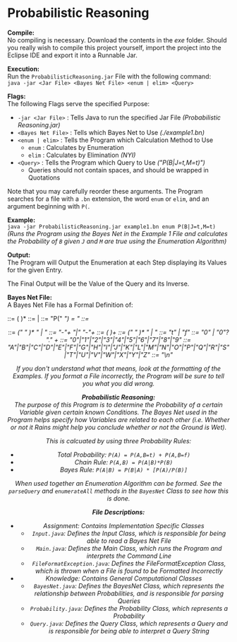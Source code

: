 Probabilistic Reasoning
========================

**Compile:**<br>
No compiling is necessary. Download the contents in the *exe* folder. Should you really wish to compile this project yourself, import the project into the Eclipse IDE and export it into a Runnable Jar.

**Execution:**<br>
Run the `ProbabilisticReasoning.jar` File with the following command:<br>
`java -jar <Jar File> <Bayes Net File> <enum | elim> <Query>`

**Flags:**<br>
The following Flags serve the specified Purpose:
 - `-jar <Jar File>` : Tells Java to run the specified Jar File *(Probabilistic Reasoning.jar)*
 - `<Bayes Net File>` : Tells which Bayes Net to Use *(./example1.bn)*
 - `<enum | elim>` : Tells the Program which Calculation Method to Use
    - `enum` : Calculates by Enumeration
    - `elim` : Calculates by Elimination *(NYI)*
 - `<Query>` : Tells the Program which Query to Use *("P(B|J=t,M=t)")*
    - Queries should not contain spaces, and should be wrapped in Quotations

Note that you may carefully reorder these arguments. The Program searches for a file with a `.bn` extension, the word `enum` or `elim`, and an argument beginning with `P(`.

**Example:**<br>
`java -jar ProbabilisticReasoning.jar example1.bn enum P(B|J=t,M=t)` *(Runs the Program using the Bayes Net in the Example 1 File and calculates the Probability of `B` given `J` and `M` are true using the Enumeration Algorithm)*

**Output:**<br>
The Program will Output the Enumeration at each Step displaying its Values for the given Entry.

The Final Output will be the Value of the Query and its Inverse.

**Bayes Net File:**<br>
A Bayes Net File has a Formal Definition of:

  <file> ::= <var-prob> (<newline> <newline> <var-prob>)*
  <var-prob> ::= <prior-prob> | <prob-table>
  <prior-prob> ::= "P(" <var> ") = " <decimal>
  <prob-table> ::= <header> <newline> <horiz-sep> <newline>
  <entry-list>
  <header> ::= <var> (" " <var>)* " | " <var>
  <horiz-sep> ::= "-"+ "|" "-"+
  <entry-list> ::= <table-entry> (<newline> <table-entry>)+
  <table-entry> ::= <truth-symb> (" " <truth-symbol>)* " | "
  <decimal>
  <truth-symbol> ::= "t" | "f"
  <decimal> ::= "0" | "0"? "." <digit>+
  <digit> ::= "0"|"1"|"2"|"3"|"4"|"5"|"6"|"7"|"8"|"9"
  <var> ::= "A"|"B"|"C"|"D"|"E"|"F"|"G"|"H"|"I"|"J"|"K"|"L"|"M"|"N"|"O"|"P"|"Q"|"R"|"S"|"T"|"U"|"V"|"W"|"X"|"Y"|"Z"
  <newline> ::= "\n"

If you don't understand what that means, look at the formatting of the Examples. If you format a File incorrectly, the Program will be sure to tell you what you did wrong.

**Probabilistic Reasoning:**<br>
The purpose of this Program is to determine the Probability of a certain Variable given certain known Conditions. The Bayes Net used in the Program helps specify how Variables are related to each other *(i.e. Whether or not it Rains might help you conclude whether or not the Ground is Wet)*.

This is calcuated by using three Probability Rules:
 - Total Probability: `P(A) = P(A,B=t) + P(A,B=f)`
 - Chain Rule: `P(A,B) = P(A|B)*P(B)`
 - Bayes Rule: `P(A|B) = P(B|A) * [P(A)/P(B)]`

When used together an Enumeration Algorithm can be formed. See the `parseQuery` and `enumerateAll` methods in the `BayesNet` Class to see how this is done.

**File Descriptions:**<br>
 - Assignment: Contains Implementation Specific Classes
    - `Input.java`: Defines the *Input* Class, which is responsible for being able to read a Bayes Net File
    - `Main.java`: Defines the *Main* Class, which runs the Program and interprets the Command Line
    - `FileFormatException.java`: Defines the *FileFormatException* Class, which is thrown when a File is found to be Formatted Incorrectly
 - Knowledge: Contains General Computational Classes
    - `BayesNet.java`: Defines the *BayesNet* Class, which represents the relationship between Probabilities, and is responsible for parsing Queries
    - `Probability.java`: Defines the *Probability* Class, which represents a Probability
    - `Query.java`: Defines the *Query* Class, which represents a Query and is responsible for being able to interpret a Query String
